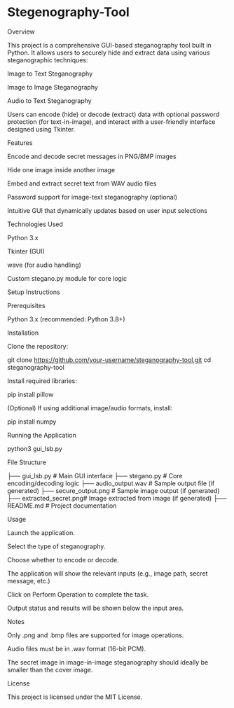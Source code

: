 # Stegenography-Tool

Overview

This project is a comprehensive GUI-based steganography tool built in Python. It allows users to securely hide and extract data using various steganographic techniques:

Image to Text Steganography

Image to Image Steganography

Audio to Text Steganography

Users can encode (hide) or decode (extract) data with optional password protection (for text-in-image), and interact with a user-friendly interface designed using Tkinter.

Features

Encode and decode secret messages in PNG/BMP images

Hide one image inside another image

Embed and extract secret text from WAV audio files

Password support for image-text steganography (optional)

Intuitive GUI that dynamically updates based on user input selections

Technologies Used

Python 3.x

Tkinter (GUI)

wave (for audio handling)

Custom stegano.py module for core logic

Setup Instructions

Prerequisites

Python 3.x (recommended: Python 3.8+)

Installation

Clone the repository:

git clone https://github.com/your-username/steganography-tool.git
cd steganography-tool

Install required libraries:

pip install pillow

(Optional) If using additional image/audio formats, install:

pip install numpy

Running the Application

python3 gui_lsb.py

File Structure

├── gui_lsb.py          # Main GUI interface
├── stegano.py          # Core encoding/decoding logic
├── audio_output.wav    # Sample output file (if generated)
├── secure_output.png   # Sample image output (if generated)
├── extracted_secret.png# Image extracted from image (if generated)
├── README.md           # Project documentation

Usage

Launch the application.

Select the type of steganography.

Choose whether to encode or decode.

The application will show the relevant inputs (e.g., image path, secret message, etc.)

Click on Perform Operation to complete the task.

Output status and results will be shown below the input area.

Notes

Only .png and .bmp files are supported for image operations.

Audio files must be in .wav format (16-bit PCM).

The secret image in image-in-image steganography should ideally be smaller than the cover image.

License

This project is licensed under the MIT License.

